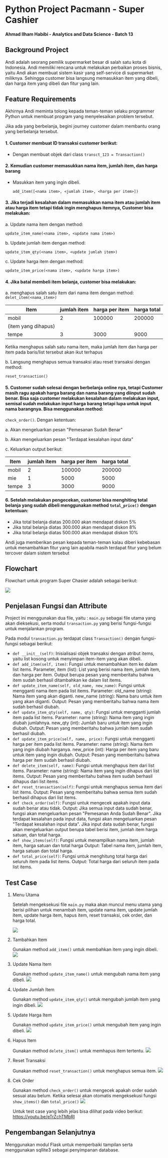 
# Python Project Pacmann - Super Cashier
#### Ahmad Ilham Habibi - Analytics and Data Science - Batch 13

## Background Project

Andi adalah seorang pemilik supermarket besar di salah satu kota di Indonesia. Andi memiliki rencana untuk melakukan perbaikan proses bisnis, yaitu Andi akan membuat sistem kasir yang self-service di supermarket miliknya. Sehingga customer bisa langsung memasukkan item yang dibeli, dan harga item yang dibeli dan fitur yang lain.

## Feature Requirements

Akhirnya Andi meminta tolong kepada teman-teman selaku programmer Python untuk membuat program yang menyelesaikan problem tersebut.

Jika ada yang berbelanja, begini journey customer dalam membantu orang yang berbelanja tersebut.

#### 1. Customer membuat ID transaksi customer berikut:
- Dengan membuat objek dari class ``transct_123 = Transaction()``

#### 2. Kemudian customer memasukkan nama item, jumlah item, dan harga barang
- Masukkan item yang ingin dibeli.

    ``add_item([<nama item>, <jumlah item>, <harga per item>])``
     
#### 3. Jika terjadi kesalahan dalam memasukkan nama item atau jumlah item atau harga item tetapi tidak ingin menghapus itemnya, Customer bisa melakukan: 

a. Update nama item dengan method:

``update_item_name(<nama item>, <update nama item>)``

b. Update jumlah item dengan method:

``update_item_qty(<nama item>, <update jumlah item>)``

c. Update harga item dengan method:

``update_item_price(<nama item>, <update harga item>)``

#### 4. Jika batal membeli  item belanja, customer bisa melakukan:

a. menghapus salah satu item dari nama item dengan method:
``delet_item(<nama_item>)``

| Item                | jumlah item | harga per item | harga total |
|---------------------|-------------|----------------|-------------|
| mobil               | 2           | 100000         | 200000      |
| (item yang dihapus) |             |                |
| tempe               | 3           | 3000           | 9000        |

Ketika menghapus salah satu nama item, maka jumlah item dan harga per item pada baris/list tersebut akan ikut terhapus

b. Langsung menghapus semua transaksi atau reset transaksi dengan method:

``reset_transaction()``

#### 5. Customer sudah selesai dengan berbelanja online nya, tetapi Customer masih ragu apakah harga barang dan nama barang yang diinput sudah benar. Bisa saja customer melakukan kesalahan dalam melakukan input, semisal sudah melakukan input harga barang tetapi lupa untuk input nama barangnya. Bisa menggunakan method:
``check_order()``. Dengan ketentuan:

a. Akan mengeluarkan pesan "Pemesanan Sudah Benar"

b. Akan mengeluarkan pesan "Terdapat kesalahan input data"

c. Keluarkan output berikut:

| Item  | jumlah item | harga per item | harga total |
|-------|-------------|----------------|-------------|
| mobil | 2           | 100000         | 200000      |
| mie   | 1           | 5000           | 5000        |
| tempe | 3           | 3000           | 9000        |

#### 6. Setelah melakukan pengecekan, customer bisa menghiting total belanja yang sudah dibeli menggunakan method ``total_price()`` dengan ketentuan:

- Jika total belanja diatas 200.000 akan mendapat diskon 5%
- Jika total belanja diatas 300.000 akan mendapat diskon 8%
- Jika total belanja diatas 500.000 akan mendapat diskon 10%

Andi juga memberikan pesan kepada teman-teman kalau diberi kebebasan untuk menambahkan fitur yang lain apabila masih terdapat fitur yang belum tercover dalam sistem tersebut

## Flowchart

Flowchart untuk program Super Chasier adalah sebagai berikut:

<img src="img/Flowchart.png"/>

## Penjelasan Fungsi dan Attribute

Project ini menggunakan dua file, yaitu :  ```main.py``` sebagai file utama yang akan dieksekusi, serta modul ```transaction.py``` yang berisi fungsi-fungsi untuk menjalankan program.

Pada modul ```transaction.py``` terdapat class ```Transaction()``` dengan fungsi-fungsi sebagai berikut:

- ```def __init__(self)```: Inisialisasi objek transaksi dengan atribut items, yaitu list kosong untuk menyimpan item-item yang akan dibeli.
- ```def add_item(self, item)```: Fungsi untuk menambahkan item ke dalam list items. Parameter, item (list): List yang berisi nama item, jumlah item, dan harga per item. Output berupa pesan yang memberitahu bahwa item sudah berhasil ditambahkan ke dalam list items.
- ```def update_item_name(self, old_name, new_name)```: Fungsi untuk mengganti nama item pada list items. Parameter: old_name (string): Nama item yang akan diganti. new_name (string): Nama baru untuk item yang akan diganti. Output: Pesan yang memberitahu bahwa nama item sudah berhasil diubah.
- ```def update_item_qty(self, name, qty)```: Fungsi untuk mengganti jumlah item pada list items. Parameter: name (string): Nama item yang ingin diubah jumlahnya. new_qty (int): Jumlah baru untuk item yang ingin diubah. Output: Pesan yang memberitahu bahwa jumlah item sudah berhasil diubah.
- ```def update_item_price(self, name, price)```: Fungsi untuk mengganti harga per item pada list items. Parameter: name (string): Nama item yang ingin diubah harganya. new_price (int): Harga per item yang baru untuk item yang ingin diubah. Output: Pesan yang memberitahu bahwa harga per item sudah berhasil diubah.
- ```def delete_item(self, name)```: Fungsi untuk menghapus item dari list items. Parameter: name (string): Nama item yang ingin dihapus dari list items. Output: Pesan yang memberitahu bahwa item sudah berhasil dihapus dari list items.
- ```def reset_transaction(self)```: Fungsi untuk menghapus semua item dari list items. Output: Pesan yang memberitahu bahwa semua item sudah berhasil dihapus dari list items.
- ```def check_order(self)```: Fungsi untuk mengecek apakah input data sudah benar atau tidak. Output: Jika semua input data sudah benar, fungsi akan mengeluarkan pesan "Pemesanan Anda Sudah Benar". Jika terdapat kesalahan pada input data, fungsi akan mengeluarkan pesan "Terdapat kesalahan input data". Jika input data sudah benar, fungsi akan mengeluarkan output berupa tabel berisi item, jumlah item harga satuan, dan total harga.
- ```def show_items(self)```: Fungsi untuk menampilkan nama item, jumlah item, harga satuan dan total harga Output: Tabel nama item, jumlah item, harga satuan dan total harga.
- ```def total_price(self)```: Fungsi untuk menghitung total harga dari seluruh item pada list items. Output: Total harga dari seluruh item pada list items.


## Test Case

1. Menu Utama

    Setelah  mengeksekusi file ```main.py``` maka akan muncul menu utama yang berisi pilihan untuk menambah item, update nama item, update jumlah item, update harga item, hapus item, reset transaksi, cek order, dan harga total.
    
    <img src="img/00.menu.png"/>
   
2. Tambahkan Item
    
    Gunakan method ```add_item()``` untuk membahkan item yang ingin dibeli.
    <img src="img/01.add_item.png"/>

3. Update Nama Item
    
    Gunakan method ```update_item_name()``` untuk mengubah nama item yang dibeli.
    <img src="img/02.update-name.png"/>

4. Update Jumlah Item
    
    Gunakan method ```update_item_qty()``` untuk mengubah jumlah item yang ingin dibeli.
    <img src="img/03.update_qty.png"/>

5. Update Harga Item
    
    Gunakan method ```update_item_price()``` untuk mengubah item yang ingin dibeli.
    <img src="img/04.update_harga.png"/>

6. Hapus Item
    
    Gunakan method ```delete_item()``` untuk memhapus item tertentu.
    <img src="img/05.delete_item.png"/>

7. Reset Transaksi
    
    Gunakan method ```reset_transaction()``` untuk menghapus semua item.
    <img src="img/06.reset.png"/>

8. Cek Order
    
    Gunakan method ```check_order()``` untuk mengecek apakah order sudah sesuai atau belum.
    Ketika selesai akan otomatis mengeksekusi fungsi ```show_items()``` dan ```total_price()```
    <img src="img/08.price.png"/>

    Untuk test case yang lebih jelas bisa dilihat pada video berikut:
    https://youtu.be/eTrZchTMbRI

## Pengembangan Selanjutnya

Menggunakan modul Flask untuk memperbaiki tampilan serta menggunakan sqllite3 sebagai penyimpanan database.
   
